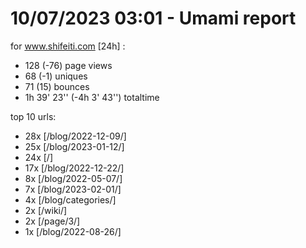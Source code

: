 # 10/07/2023 03:01 - Umami report
for www.shifeiti.com [24h] :

 - 128 (-76) page views
 - 68 (-1) uniques
 - 71 (15) bounces
 - 1h 39' 23'' (-4h 3' 43'') totaltime


top 10 urls:
 - 28x [/blog/2022-12-09/]
 - 25x [/blog/2023-01-12/]
 - 24x [/]
 - 17x [/blog/2022-12-22/]
 - 8x [/blog/2022-05-07/]
 - 7x [/blog/2023-02-01/]
 - 4x [/blog/categories/]
 - 2x [/wiki/]
 - 2x [/page/3/]
 - 1x [/blog/2022-08-26/]


